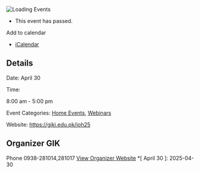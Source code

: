 ![Loading Events](https://giki.edu.pk/event/giki-industrial-open-house-2025/)
  * This event has passed.


Add to calendar 
  * [ iCalendar ](webcal://giki.edu.pk/event/giki-industrial-open-house-2025/?ical=1)


##  Details  

Date: 
     April 30  

Time: 
    
8:00 am - 5:00 pm  

Event Categories:
     [Home Events](https://giki.edu.pk/events/category/home_events/), [Webinars](https://giki.edu.pk/events/category/webinars/) 

Website: 
     <https://giki.edu.pk/ioh25>
## Organizer      GIK  

Phone 
     0938-281014,281017       [View Organizer Website](https://www.giki.edu.pk)
  *[ April 30 ]: 2025-04-30
